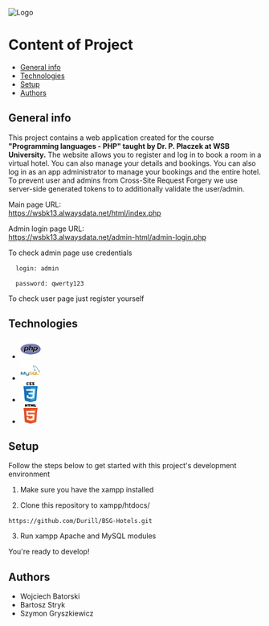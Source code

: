 ![Logo](https://raw.githubusercontent.com/Durill/BSG-Hotels/development/html/images/BSG-LOGO-wh.png)

# Content of Project
* [General info](#general-info)
* [Technologies](#technologies)
* [Setup](#setup)
* [Authors](#authors)


## General info
This project contains a web application created for the course <b>"Programming languages - PHP" taught by Dr. P. Płaczek at WSB University.</b> The website allows you to register and log in to book a room in a virtual hotel. You can also manage your details and bookings. You can also log in as an app administrator to manage your bookings and the entire hotel. To prevent user and admins from Cross-Site Request Forgery we use server-side generated tokens to to additionally validate the user/admin.

Main page URL:<br>https://wsbk13.alwaysdata.net/html/index.php</br>

Admin login page URL:<br>https://wsbk13.alwaysdata.net/admin-html/admin-login.php</br>

To check admin page use credentials
```
  login: admin
```
```
  password: qwerty123
```

To check user page just register yourself


## Technologies
<ul>
  <li>
    <img src="https://github.com/devicons/devicon/blob/master/icons/php/php-original.svg" title="PHP"  alt="PHP" width="40" height="40"/>&nbsp;
  </li>
  <li>
    <img src="https://github.com/devicons/devicon/blob/master/icons/mysql/mysql-original-wordmark.svg" title="MySQL"  alt="MySQL" width="40" height="40"/>&nbsp;
  </li>
  <li>
    <img src="https://github.com/devicons/devicon/blob/master/icons/css3/css3-original-wordmark.svg" title="CSS"  alt="CSS" width="40" height="40"/>&nbsp;
  </li>
   <li>
    <img src="https://github.com/devicons/devicon/blob/master/icons/html5/html5-original-wordmark.svg" title="HTML"  alt="HTML" width="40" height="40"/>&nbsp;
  </li>
</ul>

## Setup
Follow the steps below to get started with this project's development environment

1. Make sure you have the xampp installed 

2. Clone this repository to xampp/htdocs/
  ```
  https://github.com/Durill/BSG-Hotels.git
  ```
  
3. Run xampp Apache and MySQL modules

You're ready to develop!


## Authors
- Wojciech Batorski
- Bartosz Stryk
- Szymon Gryszkiewicz
